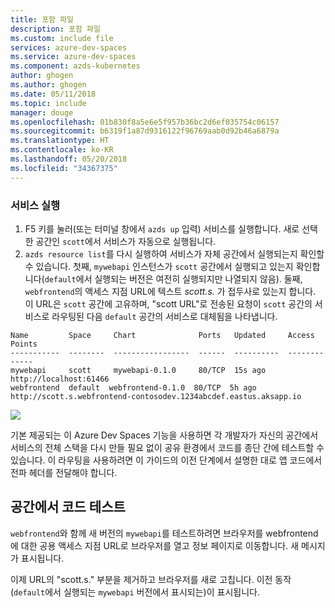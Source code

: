 ```yaml
---
title: 포함 파일
description: 포함 파일
ms.custom: include file
services: azure-dev-spaces
ms.service: azure-dev-spaces
ms.component: azds-kubernetes
author: ghogen
ms.author: ghogen
ms.date: 05/11/2018
ms.topic: include
manager: douge
ms.openlocfilehash: 01b830f8a5e6e5f957b36bc2d6ef035754c06157
ms.sourcegitcommit: b6319f1a87d9316122f96769aab0d92b46a6879a
ms.translationtype: HT
ms.contentlocale: ko-KR
ms.lasthandoff: 05/20/2018
ms.locfileid: "34367375"
---
```

### <a name="run-the-service"></a>서비스 실행

1. F5 키를 눌러(또는 터미널 창에서 `azds up` 입력) 서비스를 실행합니다. 새로 선택한 공간인 `scott`에서 서비스가 자동으로 실행됩니다. 
1. `azds resource list`를 다시 실행하여 서비스가 자체 공간에서 실행되는지 확인할 수 있습니다. 첫째, `mywebapi` 인스턴스가 `scott` 공간에서 실행되고 있는지 확인합니다(`default`에서 실행되는 버전은 여전히 실행되지만 나열되지 않음). 둘째, `webfrontend`의 액세스 지점 URL에 텍스트 *scott.s.* 가 접두사로 있는지 합니다. 이 URL은 `scott` 공간에 고유하며, "scott URL"로 전송된 요청이 `scott` 공간의 서비스로 라우팅된 다음 `default` 공간의 서비스로 대체됨을 나타냅니다.

```
Name         Space     Chart              Ports   Updated     Access Points
-----------  --------  -----------------  ------  ----------  -------------
mywebapi     scott     mywebapi-0.1.0     80/TCP  15s ago     http://localhost:61466
webfrontend  default  webfrontend-0.1.0  80/TCP  5h ago      http://scott.s.webfrontend-contosodev.1234abcdef.eastus.aksapp.io
```

![](../media/common/space-routing.png)

기본 제공되는 이 Azure Dev Spaces 기능을 사용하면 각 개발자가 자신의 공간에서 서비스의 전체 스택을 다시 만들 필요 없이 공유 환경에서 코드를 종단 간에 테스트할 수 있습니다. 이 라우팅을 사용하려면 이 가이드의 이전 단계에서 설명한 대로 앱 코드에서 전파 헤더를 전달해야 합니다.

## <a name="test-code-in-a-space"></a>공간에서 코드 테스트
`webfrontend`와 함께 새 버전의 `mywebapi`를 테스트하려면 브라우저를 webfrontend에 대한 공용 액세스 지점 URL로 브라우저를 열고 정보 페이지로 이동합니다. 새 메시지가 표시됩니다.

이제 URL의 "scott.s." 부분을 제거하고 브라우저를 새로 고칩니다. 이전 동작(`default`에서 실행되는 `mywebapi` 버전에서 표시되는)이 표시됩니다.